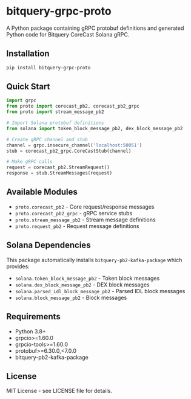 # bitquery-grpc-proto

A Python package containing gRPC protobuf definitions and generated Python code for Bitquery CoreCast Solana gRPC.

## Installation

```bash
pip install bitquery-grpc-proto
```

## Quick Start

```python
import grpc
from proto import corecast_pb2, corecast_pb2_grpc
from proto import stream_message_pb2

# Import Solana protobuf definitions
from solana import token_block_message_pb2, dex_block_message_pb2

# Create gRPC channel and stub
channel = grpc.insecure_channel('localhost:50051')
stub = corecast_pb2_grpc.CoreCastStub(channel)

# Make gRPC calls
request = corecast_pb2.StreamRequest()
response = stub.StreamMessages(request)
```

## Available Modules

- `proto.corecast_pb2` - Core request/response messages
- `proto.corecast_pb2_grpc` - gRPC service stubs
- `proto.stream_message_pb2` - Stream message definitions
- `proto.request_pb2` - Request message definitions

## Solana Dependencies

This package automatically installs `bitquery-pb2-kafka-package` which provides:
- `solana.token_block_message_pb2` - Token block messages
- `solana.dex_block_message_pb2` - DEX block messages
- `solana.parsed_idl_block_message_pb2` - Parsed IDL block messages
- `solana.block_message_pb2` - Block messages

## Requirements

- Python 3.8+
- grpcio>=1.60.0
- grpcio-tools>=1.60.0
- protobuf>=6.30.0,<7.0.0
- bitquery-pb2-kafka-package

## License

MIT License - see LICENSE file for details.
